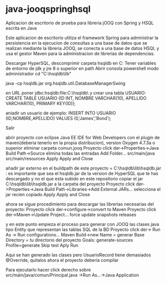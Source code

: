 # java-jooqspringhsql
Aplicacion de escritorio de prueba para libreria jOOQ con Spring y HSQL escrita en Java

Este aplicacion de escritorio utiliza el framework Spring para administrar la persistencia en la ejecucion de consultas a una base de datos que se realizan mediante la libreria JOOQ, 
se conecta a una base de datos HSQL y usa el gestor Maven para la administracion de librerias de dependencias.


Descargar HyperSQL, descomprimir carpeta hsqldb en C: Tener variables de entorno de jdk y jre 8 o superior en path Abrir consola powershell modo administrador
cd "C:\hsqldb\lib"


java -cp hsqldb.jar org.hsqldb.util.DatabaseManagerSwing


en URL poner jdbc:hsqldb:file:C:\hsqldb\ y crear una tabla USUARIO: 
CREATE TABLE USUARIO (ID INT, NOMBRE VARCHAR(10), APELLIDO VARCHAR(10), PRIMARY KEY(ID)); 


aniadir un usuario de ejemplo: 
INSERT INTO USUARIO (ID,NOMBRE,APELLIDO) VALUES (0,'James','Bond'); 

Salir


abrir proyecto con eclipse Java EE IDE for Web Developers con el plugin de maven(deberia tenerlo en la propia distribucion), version Oxygen 4.7.3a o superior
eliminar carpeta comun.jooq
Proyecto click der->Properties->Java Build Path->Source
elimina todas las entradas
Add Folder...
src/main/java
src/main/resources
Apply
Apply and Close


añadir jar externo en el buildpath de este proyecto = C:\hsqldb\lib\hsqldb.jar :
es importante que sea el hsqldb.jar de la version de HyperSQL que te has descargado y no el que esta subido en este repositorio
copiar el jar C:\hsqldb\lib\hsqldb.jar a la carpeta del proyecto
Proyecto click der->Properties->Java Build Path->Libraries->Add External JARs...
selecciona el jar recien copiado
Apply
Apply and Close


ahora se sigue procedimiento para descargar las librerias necesarias del proyecto:
Proyecto click der->configure->convert to Maven
Proyecto click der->Maven->Update Project...
force update snapshots releases


y en este punto empieza el proceso para generar con JOOQ las clases java tipo Entity que representan las tablas SQL de la BD
Proyecto click der-> Run As -> Run configurations...
Maven Build->new
Name = generar
Base Directory = tu directorio del proyecto
Goals: generate-sources
Profile=generate
Skip test
Aply
Run


Aqui se han generado las clases pero UsuarioRecord tiene demasiados @Override, quitalos
ahora el proyecto deberia compilar

 
Para ejecutarlo hacer click derecho sobre src/main/java/comun/Principal.java ->Run As...->Java Application
